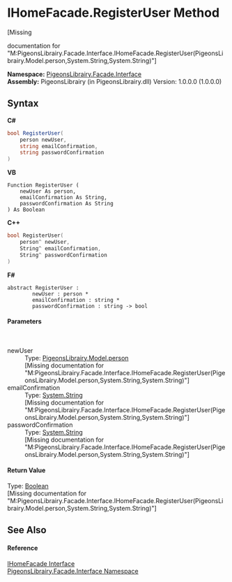 # IHomeFacade.RegisterUser Method 
 

\[Missing <summary> documentation for "M:PigeonsLibrairy.Facade.Interface.IHomeFacade.RegisterUser(PigeonsLibrairy.Model.person,System.String,System.String)"\]

**Namespace:**&nbsp;<a href="0bd0bf76-0a1d-3924-30ff-4e9d41df9d8e">PigeonsLibrairy.Facade.Interface</a><br />**Assembly:**&nbsp;PigeonsLibrairy (in PigeonsLibrairy.dll) Version: 1.0.0.0 (1.0.0.0)

## Syntax

**C#**<br />
``` C#
bool RegisterUser(
	person newUser,
	string emailConfirmation,
	string passwordConfirmation
)
```

**VB**<br />
``` VB
Function RegisterUser ( 
	newUser As person,
	emailConfirmation As String,
	passwordConfirmation As String
) As Boolean
```

**C++**<br />
``` C++
bool RegisterUser(
	person^ newUser, 
	String^ emailConfirmation, 
	String^ passwordConfirmation
)
```

**F#**<br />
``` F#
abstract RegisterUser : 
        newUser : person * 
        emailConfirmation : string * 
        passwordConfirmation : string -> bool 

```


#### Parameters
&nbsp;<dl><dt>newUser</dt><dd>Type: <a href="a9ed19a7-a394-5e30-cca4-a3883320ea27">PigeonsLibrairy.Model.person</a><br />\[Missing <param name="newUser"/> documentation for "M:PigeonsLibrairy.Facade.Interface.IHomeFacade.RegisterUser(PigeonsLibrairy.Model.person,System.String,System.String)"\]</dd><dt>emailConfirmation</dt><dd>Type: <a href="http://msdn2.microsoft.com/en-us/library/s1wwdcbf" target="_blank">System.String</a><br />\[Missing <param name="emailConfirmation"/> documentation for "M:PigeonsLibrairy.Facade.Interface.IHomeFacade.RegisterUser(PigeonsLibrairy.Model.person,System.String,System.String)"\]</dd><dt>passwordConfirmation</dt><dd>Type: <a href="http://msdn2.microsoft.com/en-us/library/s1wwdcbf" target="_blank">System.String</a><br />\[Missing <param name="passwordConfirmation"/> documentation for "M:PigeonsLibrairy.Facade.Interface.IHomeFacade.RegisterUser(PigeonsLibrairy.Model.person,System.String,System.String)"\]</dd></dl>

#### Return Value
Type: <a href="http://msdn2.microsoft.com/en-us/library/a28wyd50" target="_blank">Boolean</a><br />\[Missing <returns> documentation for "M:PigeonsLibrairy.Facade.Interface.IHomeFacade.RegisterUser(PigeonsLibrairy.Model.person,System.String,System.String)"\]

## See Also


#### Reference
<a href="07480942-aa4f-eca2-d2c7-a48132506aac">IHomeFacade Interface</a><br /><a href="0bd0bf76-0a1d-3924-30ff-4e9d41df9d8e">PigeonsLibrairy.Facade.Interface Namespace</a><br />
